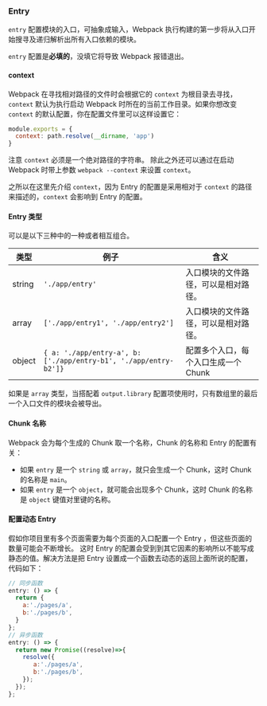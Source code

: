### Entry
`entry` 配置模块的入口，可抽象成输入，Webpack 执行构建的第一步将从入口开始搜寻及递归解析出所有入口依赖的模块。

`entry` 配置是**必填的**，没填它将导致 Webpack 报错退出。

#### context
Webpack 在寻找相对路径的文件时会根据它的 `context` 为根目录去寻找，`context` 默认为执行启动 Webpack 时所在的当前工作目录。如果你想改变 `context` 的默认配置，你在配置文件里可以这样设置它：
```js
module.exports = {
  context: path.resolve(__dirname, 'app')
}
```
注意 `context` 必须是一个绝对路径的字符串。
除此之外还可以通过在启动 Webpack 时带上参数 `webpack --context` 来设置 `context`。

之所以在这里先介绍 `context`，因为 Entry 的配置是采用相对于 `context` 的路径来描述的，`context` 会影响到 Entry 的配置。

#### Entry 类型
可以是以下三种中的一种或者相互组合。

| 类型 | 例子 | 含义 |
| -- | --- | ------- |
| string | `'./app/entry'` | 入口模块的文件路径，可以是相对路径。|
| array | `['./app/entry1', './app/entry2']` | 入口模块的文件路径，可以是相对路径。|
| object | `{ a: './app/entry-a', b: ['./app/entry-b1', './app/entry-b2']}` | 配置多个入口，每个入口生成一个 Chunk |

如果是 `array` 类型，当搭配着 `output.library` 配置项使用时，只有数组里的最后一个入口文件的模块会被导出。

#### Chunk 名称
Webpack 会为每个生成的 Chunk 取一个名称，Chunk 的名称和 Entry 的配置有关：

- 如果 `entry` 是一个 `string` 或 `array`，就只会生成一个 Chunk，这时 Chunk 的名称是 `main`。
- 如果 `entry` 是一个 `object`，就可能会出现多个 Chunk，这时 Chunk 的名称是 `object` 键值对里键的名称。

#### 配置动态 Entry
假如你项目里有多个页面需要为每个页面的入口配置一个 Entry ，但这些页面的数量可能会不断增长。
这时 Entry 的配置会受到到其它因素的影响所以不能写成静态的值。解决方法是把 Entry 设置成一个函数去动态的返回上面所说的配置，代码如下：
```js
// 同步函数
entry: () => {
  return {
    a:'./pages/a',
    b:'./pages/b',
  }
};
// 异步函数
entry: () => {
  return new Promise((resolve)=>{
    resolve({
       a:'./pages/a',
       b:'./pages/b',
    });
  });
};
```
